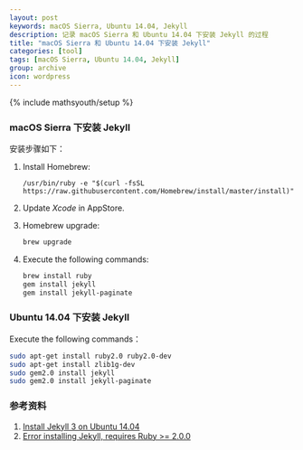 ```yaml
---
layout: post
keywords: macOS Sierra, Ubuntu 14.04, Jekyll
description: 记录 macOS Sierra 和 Ubuntu 14.04 下安装 Jekyll 的过程
title: "macOS Sierra 和 Ubuntu 14.04 下安装 Jekyll"
categories: [tool]
tags: [macOS Sierra, Ubuntu 14.04, Jekyll]
group: archive
icon: wordpress
---
```

{% include mathsyouth/setup %}


### macOS Sierra 下安装 Jekyll

安装步骤如下：

1. Install Homebrew:<br>

   ```
   /usr/bin/ruby -e "$(curl -fsSL https://raw.githubusercontent.com/Homebrew/install/master/install)"
   ```
1. Update *Xcode* in AppStore.
1. Homebrew upgrade:<br>

   ```bash
   brew upgrade
   ```
1. Execute the following commands:<br>

   ```bash
   brew install ruby
   gem install jekyll
   gem install jekyll-paginate
   ```

### Ubuntu 14.04 下安装 Jekyll

Execute the following commands：

```bash
sudo apt-get install ruby2.0 ruby2.0-dev
sudo apt-get install zlib1g-dev
sudo gem2.0 install jekyll
sudo gem2.0 install jekyll-paginate
```

### 参考资料

1. [Install Jekyll 3 on Ubuntu 14.04](http://www.antoniocoratelli.eu/articles/2016-08/install-jekyll-3-on-ubuntu-14-04/)
1. [Error installing Jekyll, requires Ruby >= 2.0.0](http://stackoverflow.com/questions/33503796/error-installing-jekyll-requires-ruby-2-0-0/41093376#41093376)
